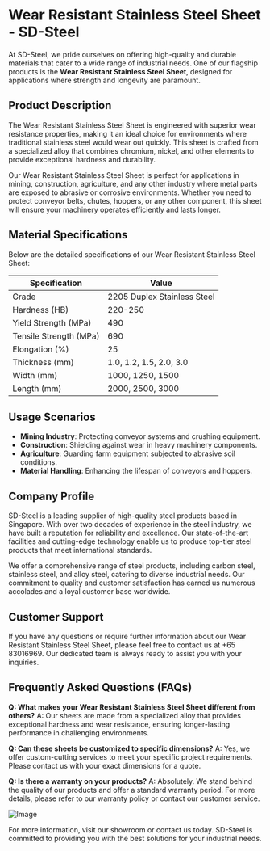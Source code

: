 # Wear Resistant Stainless Steel Sheet - SD-Steel

At SD-Steel, we pride ourselves on offering high-quality and durable materials that cater to a wide range of industrial needs. One of our flagship products is the **Wear Resistant Stainless Steel Sheet**, designed for applications where strength and longevity are paramount.

## Product Description

The Wear Resistant Stainless Steel Sheet is engineered with superior wear resistance properties, making it an ideal choice for environments where traditional stainless steel would wear out quickly. This sheet is crafted from a specialized alloy that combines chromium, nickel, and other elements to provide exceptional hardness and durability.

Our Wear Resistant Stainless Steel Sheet is perfect for applications in mining, construction, agriculture, and any other industry where metal parts are exposed to abrasive or corrosive environments. Whether you need to protect conveyor belts, chutes, hoppers, or any other component, this sheet will ensure your machinery operates efficiently and lasts longer.

## Material Specifications

Below are the detailed specifications of our Wear Resistant Stainless Steel Sheet:

| Specification         | Value                          |
|-----------------------|--------------------------------|
| Grade                 | 2205 Duplex Stainless Steel    |
| Hardness (HB)         | 220-250                        |
| Yield Strength (MPa)  | 490                            |
| Tensile Strength (MPa)| 690                            |
| Elongation (%)        | 25                             |
| Thickness (mm)        | 1.0, 1.2, 1.5, 2.0, 3.0        |
| Width (mm)            | 1000, 1250, 1500               |
| Length (mm)           | 2000, 2500, 3000               |

## Usage Scenarios

- **Mining Industry**: Protecting conveyor systems and crushing equipment.
- **Construction**: Shielding against wear in heavy machinery components.
- **Agriculture**: Guarding farm equipment subjected to abrasive soil conditions.
- **Material Handling**: Enhancing the lifespan of conveyors and hoppers.

## Company Profile

SD-Steel is a leading supplier of high-quality steel products based in Singapore. With over two decades of experience in the steel industry, we have built a reputation for reliability and excellence. Our state-of-the-art facilities and cutting-edge technology enable us to produce top-tier steel products that meet international standards.

We offer a comprehensive range of steel products, including carbon steel, stainless steel, and alloy steel, catering to diverse industrial needs. Our commitment to quality and customer satisfaction has earned us numerous accolades and a loyal customer base worldwide.

## Customer Support

If you have any questions or require further information about our Wear Resistant Stainless Steel Sheet, please feel free to contact us at +65 83016969. Our dedicated team is always ready to assist you with your inquiries.

## Frequently Asked Questions (FAQs)

**Q: What makes your Wear Resistant Stainless Steel Sheet different from others?**
A: Our sheets are made from a specialized alloy that provides exceptional hardness and wear resistance, ensuring longer-lasting performance in challenging environments.

**Q: Can these sheets be customized to specific dimensions?**
A: Yes, we offer custom-cutting services to meet your specific project requirements. Please contact us with your exact dimensions for a quote.

**Q: Is there a warranty on your products?**
A: Absolutely. We stand behind the quality of our products and offer a standard warranty period. For more details, please refer to our warranty policy or contact our customer service.

![Image](https://github.com/user-attachments/assets/2567258e-e124-4816-932d-1809bd27ef0b)

For more information, visit our showroom or contact us today. SD-Steel is committed to providing you with the best solutions for your industrial needs.